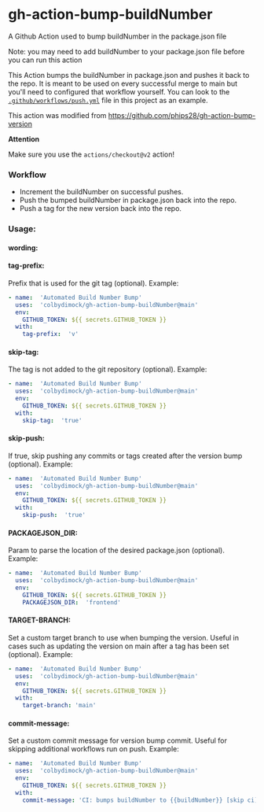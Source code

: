 # gh-action-bump-buildNumber
A Github Action used to bump buildNumber in the package.json file

Note: you may need to add buildNumber to your package.json file before you can run this action

This Action bumps the buildNumber in package.json and pushes it back to the repo.
It is meant to be used on every successful merge to main but
you'll need to configured that workflow yourself. You can look to the
[`.github/workflows/push.yml`](./.github/workflows/push.yml) file in this project as an example.

This action was modified from https://github.com/phips28/gh-action-bump-version

**Attention**

Make sure you use the `actions/checkout@v2` action!

### Workflow

* Increment the buildNumber on successful pushes.
* Push the bumped buildNumber in package.json back into the repo.
* Push a tag for the new version back into the repo.

### Usage:


#### **wording:** 

#### **tag-prefix:**
Prefix that is used for the git tag  (optional). Example:
```yaml
- name:  'Automated Build Number Bump'
  uses:  'colbydimock/gh-action-bump-buildNumber@main'
  env:
    GITHUB_TOKEN: ${{ secrets.GITHUB_TOKEN }}
  with:
    tag-prefix:  'v'
```

#### **skip-tag:**
The tag is not added to the git repository  (optional). Example:
```yaml
- name:  'Automated Build Number Bump'
  uses:  'colbydimock/gh-action-bump-buildNumber@main'
  env:
    GITHUB_TOKEN: ${{ secrets.GITHUB_TOKEN }}
  with:
    skip-tag:  'true'
```

#### **skip-push:**
If true, skip pushing any commits or tags created after the version bump (optional). Example:
```yaml
- name:  'Automated Build Number Bump'
  uses:  'colbydimock/gh-action-bump-buildNumber@main'
  env:
    GITHUB_TOKEN: ${{ secrets.GITHUB_TOKEN }}
  with:
    skip-push:  'true'
```

#### **PACKAGEJSON_DIR:**
Param to parse the location of the desired package.json (optional). Example:
```yaml
- name:  'Automated Build Number Bump'
  uses:  'colbydimock/gh-action-bump-buildNumber@main'
  env:
    GITHUB_TOKEN: ${{ secrets.GITHUB_TOKEN }}
    PACKAGEJSON_DIR:  'frontend'
```

#### **TARGET-BRANCH:**
Set a custom target branch to use when bumping the version. Useful in cases such as updating the version on main after a tag has been set (optional). Example:
```yaml
- name:  'Automated Build Number Bump'
  uses:  'colbydimock/gh-action-bump-buildNumber@main'
  env:
    GITHUB_TOKEN: ${{ secrets.GITHUB_TOKEN }}
  with:
    target-branch: 'main'
```

#### **commit-message:**
Set a custom commit message for version bump commit. Useful for skipping additional workflows run on push. Example:
```yaml
- name:  'Automated Build Number Bump'
  uses:  'colbydimock/gh-action-bump-buildNumber@main'
  env:
    GITHUB_TOKEN: ${{ secrets.GITHUB_TOKEN }}
  with:
    commit-message: 'CI: bumps buildNumber to {{buildNumber}} [skip ci]'
```